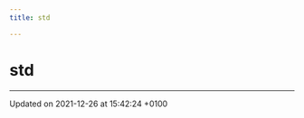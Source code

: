 ```yaml
---
title: std

---
```


# std








-------------------------------

Updated on 2021-12-26 at 15:42:24 +0100
